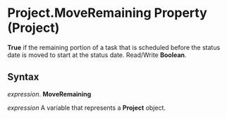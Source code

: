 
# Project.MoveRemaining Property (Project)

 **True** if the remaining portion of a task that is scheduled before the status date is moved to start at the status date. Read/Write **Boolean**.


## Syntax

 _expression_. **MoveRemaining**

 _expression_ A variable that represents a **Project** object.

